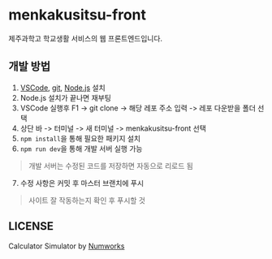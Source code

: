 # menkakusitsu-front

제주과학고 학교생활 서비스의 웹 프론트엔드입니다.

## 개발 방법

1. [VSCode](https://code.visualstudio.com/download), [git](https://git-scm.com/downloads), [Node.js](https://nodejs.org/ko/) 설치
2. Node.js 설치가 끝나면 재부팅
3. VSCode 실행후 F1 -> git clone -> 해당 레포 주소 입력 -> 레포 다운받을 폴더 선택
4. 상단 바 -> 터미널 -> 새 터미널 -> menkakusitsu-front 선택
5. `npm install`을 통해 필요한 패키지 설치
6. `npm run dev`을 통해 개발 서버 실행 가능
> 개발 서버는 수정된 코드를 저장하면 자동으로 리로드 됨
7. 수정 사항은 커밋 후 마스터 브랜치에 푸시
> 사이트 잘 작동하는지 확인 후 푸시할 것

## LICENSE

Calculator Simulator by [Numworks](https://www.numworks.com/simulator/)